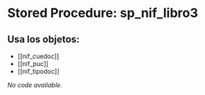 # Stored Procedure: sp_nif_libro3

## Usa los objetos:
- [[nif_cuedoc]]
- [[nif_puc]]
- [[nif_tipodoc]]

*No code available.*
